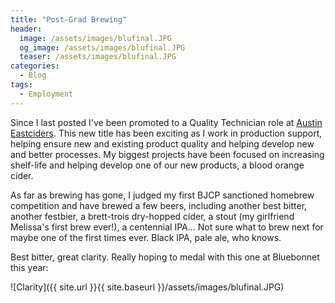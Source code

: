 ```yaml
---
title: "Post-Grad Brewing"
header:
  image: /assets/images/blufinal.JPG
  og_image: /assets/images/blufinal.JPG
  teaser: /assets/images/blufinal.JPG
categories:
  - Blog
tags:
  - Employment
---
```


Since I last posted I've been promoted to a Quality Technician role at [Austin Eastciders](https://austineastciders.com/). This new title has been exciting as I work in production support, helping ensure new and existing product quality and helping develop new and better processes. My biggest projects have been focused on increasing shelf-life and helping develop one of our new products, a blood orange cider.

As far as brewing has gone, I judged my first BJCP sanctioned homebrew competition and have brewed a few beers, including another best bitter, another festbier, a brett-trois dry-hopped cider, a stout (my girlfriend Melissa's first brew ever!), a centennial IPA... Not sure what to brew next for maybe one of the first times ever. Black IPA, pale ale, who knows.

Best bitter, great clarity. Really hoping to medal with this one at Bluebonnet this year:

![Clarity]({{ site.url }}{{ site.baseurl }}/assets/images/blufinal.JPG)
